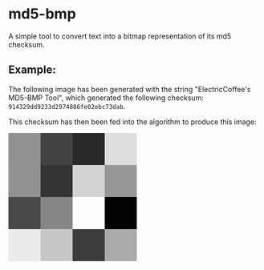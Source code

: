 # md5-bmp
A simple tool to convert text into a bitmap representation of its md5 checksum.

## Example:
The following image has been generated with the string "ElectricCoffee's MD5-BMP Tool",
which generated the following checksum: `914329dd9233d2974886fe02ebc73dab`.

This checksum has then been fed into the algorithm to produce this image:

![img.png](https://github.com/ElectricCoffee/md5-bmp/blob/master/img.png)
